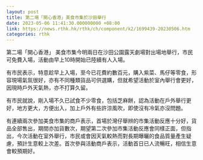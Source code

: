 ```yaml
---
layout: post
title: 第二場「開心香港」美食市集於沙田舉行
date: 2023-05-06 11:41:30.000000000 +08:00
link: https://news.rthk.hk/rthk/ch/component/k2/1699439-20230506.htm
categories: rthk
---
```


第二場「開心香港」 美食市集今明兩日在沙田公園露天劇場對出場地舉行，市民可免費入場，活動由早上10時開始已陸續有人入場。

有市民表示，特意趁早上入場，至今已花費約數百元，購入紫菜、馬仔等零食，形容現場氣氛很好，亦有不同種類貨品可供選購，但就希望活動於室內舉行會更好，因現時戶外天氣熱，亦不打算久留。

有市民就說，剛入場不久已試食不少零食，包括芝麻餅，認為活動在戶外舉行更好，地方更大，方便出入，加上戶外有些許涼風吹，即使沒有冷氣亦沒問題。

有連續兩次參加美食市集的商戶表示，首場於灣仔舉辨的市集活動反應十分好，貨品全部售出，期間亦加貨數次，期望第二次參加市集活動反應會同樣正面，但指出，今次活動在室外舉行，市民或會因天氣較熱而對長期曝曬的食品質量產生疑慮，預計生意較上次差。首次參與活動商戶表示，活動首日已人流暢旺，相信生意會較預期好。
